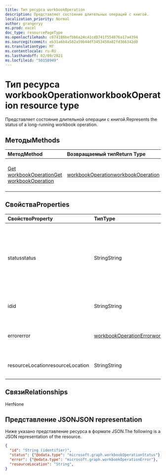```yaml
---
title: Тип ресурса workbookOperation
description: Представляет состояние длительных операций с книгой.
localization_priority: Normal
author: grangeryy
ms.prod: excel
doc_type: resourcePageType
ms.openlocfilehash: c674186befbb6a24c41cd8741f554876a17a4394
ms.sourcegitcommit: eb31a6b4a582a59b44df3453450a82fd366342d0
ms.translationtype: MT
ms.contentlocale: ru-RU
ms.lasthandoff: 02/09/2021
ms.locfileid: "50158949"
---
```

# <a name="workbookoperation-resource-type"></a><span data-ttu-id="a59b2-103">Тип ресурса workbookOperation</span><span class="sxs-lookup"><span data-stu-id="a59b2-103">workbookOperation resource type</span></span>

<span data-ttu-id="a59b2-104">Представляет состояние длительной операции с книгой.</span><span class="sxs-lookup"><span data-stu-id="a59b2-104">Represents the status of a long-running workbook operation.</span></span>


## <a name="methods"></a><span data-ttu-id="a59b2-105">Методы</span><span class="sxs-lookup"><span data-stu-id="a59b2-105">Methods</span></span>

| <span data-ttu-id="a59b2-106">Метод</span><span class="sxs-lookup"><span data-stu-id="a59b2-106">Method</span></span>       | <span data-ttu-id="a59b2-107">Возвращаемый тип</span><span class="sxs-lookup"><span data-stu-id="a59b2-107">Return Type</span></span> | <span data-ttu-id="a59b2-108">Описание</span><span class="sxs-lookup"><span data-stu-id="a59b2-108">Description</span></span> |
|:-------------|:------------|:------------|
| [<span data-ttu-id="a59b2-109">Get workbookOperation</span><span class="sxs-lookup"><span data-stu-id="a59b2-109">Get workbookOperation</span></span>](../api/workbookoperation-get.md) | [<span data-ttu-id="a59b2-110">workbookOperation</span><span class="sxs-lookup"><span data-stu-id="a59b2-110">workbookOperation</span></span>](workbookoperation.md) | <span data-ttu-id="a59b2-111">Получите операцию с `{operation-id}` помощью .</span><span class="sxs-lookup"><span data-stu-id="a59b2-111">Get the operation with `{operation-id}`.</span></span> |


## <a name="properties"></a><span data-ttu-id="a59b2-112">Свойства</span><span class="sxs-lookup"><span data-stu-id="a59b2-112">Properties</span></span>

| <span data-ttu-id="a59b2-113">Свойство</span><span class="sxs-lookup"><span data-stu-id="a59b2-113">Property</span></span>     | <span data-ttu-id="a59b2-114">Тип</span><span class="sxs-lookup"><span data-stu-id="a59b2-114">Type</span></span>        | <span data-ttu-id="a59b2-115">Описание</span><span class="sxs-lookup"><span data-stu-id="a59b2-115">Description</span></span> |
|:-------------|:------------|:------------|
|<span data-ttu-id="a59b2-116">status</span><span class="sxs-lookup"><span data-stu-id="a59b2-116">status</span></span>|<span data-ttu-id="a59b2-117">String</span><span class="sxs-lookup"><span data-stu-id="a59b2-117">String</span></span>| <span data-ttu-id="a59b2-118">Текущее состояние операции.</span><span class="sxs-lookup"><span data-stu-id="a59b2-118">The current status of the operation.</span></span> <span data-ttu-id="a59b2-119">Возможные значения: `NotStarted`, `Running`, `Completed`, `Failed`.</span><span class="sxs-lookup"><span data-stu-id="a59b2-119">Possible values are: `NotStarted`, `Running`, `Completed`, `Failed`.</span></span>|
|<span data-ttu-id="a59b2-120">id</span><span class="sxs-lookup"><span data-stu-id="a59b2-120">id</span></span>|<span data-ttu-id="a59b2-121">String</span><span class="sxs-lookup"><span data-stu-id="a59b2-121">String</span></span>| <span data-ttu-id="a59b2-122">ИД операции. Только для чтения.</span><span class="sxs-lookup"><span data-stu-id="a59b2-122">The operation id. Read-only.</span></span>|
|<span data-ttu-id="a59b2-123">error</span><span class="sxs-lookup"><span data-stu-id="a59b2-123">error</span></span>|[<span data-ttu-id="a59b2-124">workbookOperationError</span><span class="sxs-lookup"><span data-stu-id="a59b2-124">workbookOperationError</span></span>](workbookoperationerror.md)| <span data-ttu-id="a59b2-125">Ошибка, возвращенная операцией.</span><span class="sxs-lookup"><span data-stu-id="a59b2-125">The error returned by the operation.</span></span>|
|<span data-ttu-id="a59b2-126">resourceLocation</span><span class="sxs-lookup"><span data-stu-id="a59b2-126">resourceLocation</span></span>|<span data-ttu-id="a59b2-127">String</span><span class="sxs-lookup"><span data-stu-id="a59b2-127">String</span></span>| <span data-ttu-id="a59b2-128">URI ресурса для результата.</span><span class="sxs-lookup"><span data-stu-id="a59b2-128">The resource URI for the result.</span></span>|

## <a name="relationships"></a><span data-ttu-id="a59b2-129">Связи</span><span class="sxs-lookup"><span data-stu-id="a59b2-129">Relationships</span></span>

<span data-ttu-id="a59b2-130">Нет</span><span class="sxs-lookup"><span data-stu-id="a59b2-130">None</span></span>

## <a name="json-representation"></a><span data-ttu-id="a59b2-131">Представление JSON</span><span class="sxs-lookup"><span data-stu-id="a59b2-131">JSON representation</span></span>

<span data-ttu-id="a59b2-132">Ниже указано представление ресурса в формате JSON.</span><span class="sxs-lookup"><span data-stu-id="a59b2-132">The following is a JSON representation of the resource.</span></span>

<!-- {
  "blockType": "resource",
  "optionalProperties": [

  ],
  "@odata.type": "microsoft.graph.workbookOperation",
  "keyProperty": "id"
}-->

```json
{
  "id": "String (identifier)",
  "status": {"@odata.type": "microsoft.graph.workbookOperationStatus"},
  "error": {"@odata.type": "microsoft.graph.workbookOperationError"},
  "resourceLocation": "String",
}
```

<!-- uuid: 16cd6b66-4b1a-43a1-adaf-3a886856ed98
2019-02-04 14:57:30 UTC -->
<!-- {
  "type": "#page.annotation",
  "description": "workbookOperation resource",
  "keywords": "",
  "section": "documentation",
  "tocPath": ""
}-->
